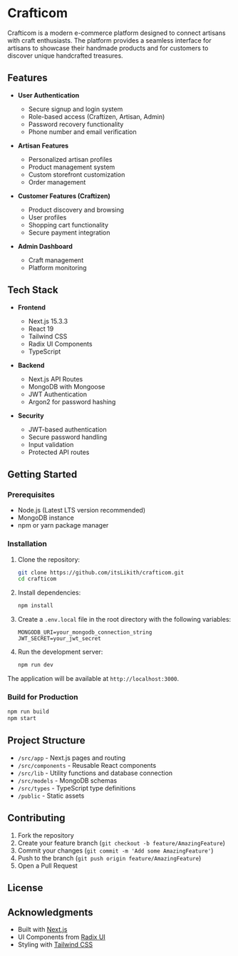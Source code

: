 # Crafticom

Crafticom is a modern e-commerce platform designed to connect artisans with craft enthusiasts. The platform provides a seamless interface for artisans to showcase their handmade products and for customers to discover unique handcrafted treasures.

## Features

- **User Authentication**

  - Secure signup and login system
  - Role-based access (Craftizen, Artisan, Admin)
  - Password recovery functionality
  - Phone number and email verification

- **Artisan Features**

  - Personalized artisan profiles
  - Product management system
  - Custom storefront customization
  - Order management

- **Customer Features (Craftizen)**

  - Product discovery and browsing
  - User profiles
  - Shopping cart functionality
  - Secure payment integration

- **Admin Dashboard**
  - Craft management
  - Platform monitoring

## Tech Stack

- **Frontend**

  - Next.js 15.3.3
  - React 19
  - Tailwind CSS
  - Radix UI Components
  - TypeScript

- **Backend**

  - Next.js API Routes
  - MongoDB with Mongoose
  - JWT Authentication
  - Argon2 for password hashing

- **Security**
  - JWT-based authentication
  - Secure password handling
  - Input validation
  - Protected API routes

## Getting Started

### Prerequisites

- Node.js (Latest LTS version recommended)
- MongoDB instance
- npm or yarn package manager

### Installation

1. Clone the repository:

   ```bash
   git clone https://github.com/itsLikith/crafticom.git
   cd crafticom
   ```

2. Install dependencies:

   ```bash
   npm install
   ```

3. Create a `.env.local` file in the root directory with the following variables:

   ```
   MONGODB_URI=your_mongodb_connection_string
   JWT_SECRET=your_jwt_secret
   ```

4. Run the development server:
   ```bash
   npm run dev
   ```

The application will be available at `http://localhost:3000`.

### Build for Production

```bash
npm run build
npm start
```

## Project Structure

- `/src/app` - Next.js pages and routing
- `/src/components` - Reusable React components
- `/src/lib` - Utility functions and database connection
- `/src/models` - MongoDB schemas
- `/src/types` - TypeScript type definitions
- `/public` - Static assets

## Contributing

1. Fork the repository
2. Create your feature branch (`git checkout -b feature/AmazingFeature`)
3. Commit your changes (`git commit -m 'Add some AmazingFeature'`)
4. Push to the branch (`git push origin feature/AmazingFeature`)
5. Open a Pull Request

## License

## Acknowledgments

- Built with [Next.js](https://nextjs.org/)
- UI Components from [Radix UI](https://www.radix-ui.com/)
- Styling with [Tailwind CSS](https://tailwindcss.com/)
